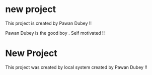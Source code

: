 # new project

This project is created by Pawan Dubey !!

Pawan Dubey is the good boy .
Self motivated !!

# New Project

This project was created by local system 
 created by Pawan Dubey !!